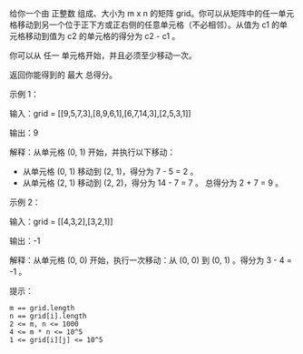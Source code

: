 给你一个由 正整数 组成、大小为 m x n 的矩阵 grid。你可以从矩阵中的任一单元格移动到另一个位于正下方或正右侧的任意单元格（不必相邻）。从值为 c1 的单元格移动到值为 c2 的单元格的得分为 c2 - c1 。

你可以从 任一 单元格开始，并且必须至少移动一次。

返回你能得到的 最大 总得分。

 

示例 1：

输入：grid = [[9,5,7,3],[8,9,6,1],[6,7,14,3],[2,5,3,1]]

输出：9

解释：从单元格 (0, 1) 开始，并执行以下移动：
- 从单元格 (0, 1) 移动到 (2, 1)，得分为 7 - 5 = 2 。
- 从单元格 (2, 1) 移动到 (2, 2)，得分为 14 - 7 = 7 。
总得分为 2 + 7 = 9 。


示例 2：

输入：grid = [[4,3,2],[3,2,1]]

输出：-1

解释：从单元格 (0, 0) 开始，执行一次移动：从 (0, 0) 到 (0, 1) 。得分为 3 - 4 = -1 。

 

提示：

    m == grid.length
    n == grid[i].length
    2 <= m, n <= 1000
    4 <= m * n <= 10^5
    1 <= grid[i][j] <= 10^5

